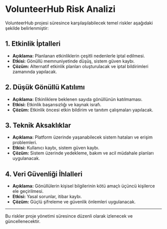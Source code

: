 # VolunteerHub Risk Analizi

VolunteerHub projesi süresince karşılaşılabilecek temel riskler aşağıdaki şekilde belirlenmiştir:

## 1. Etkinlik İptalleri

- **Açıklama:** Planlanan etkinliklerin çeşitli nedenlerle iptal edilmesi.
- **Etkisi:** Gönüllü memnuniyetinde düşüş, sistem güven kaybı.
- **Çözüm:** Alternatif etkinlik planları oluşturulacak ve iptal bildirimleri zamanında yapılacak.

## 2. Düşük Gönüllü Katılımı

- **Açıklama:** Etkinliklere beklenen sayıda gönüllünün katılmaması.
- **Etkisi:** Etkinlik başarısızlığı ve kaynak israfı.
- **Çözüm:** Etkinlik öncesi etkin bildirim ve tanıtım çalışmaları yapılacak.

## 3. Teknik Aksaklıklar

- **Açıklama:** Platform üzerinde yaşanabilecek sistem hataları ve erişim problemleri.
- **Etkisi:** Kullanıcı kaybı, sistem güven kaybı.
- **Çözüm:** Sistem üzerinde yedekleme, bakım ve acil müdahale planları uygulanacak.

## 4. Veri Güvenliği İhlalleri

- **Açıklama:** Gönüllülerin kişisel bilgilerinin kötü amaçlı üçüncü kişilerce ele geçirilmesi.
- **Etkisi:** Yasal sorunlar, itibar kaybı.
- **Çözüm:** Güçlü şifreleme ve güvenlik önlemleri uygulanacak.

---

Bu riskler proje yönetimi süresince düzenli olarak izlenecek ve güncellenecektir.
